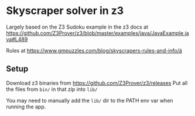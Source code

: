 # Skyscraper solver in z3

Largely based on the Z3 Sudoku example in the z3 docs at
https://github.com/Z3Prover/z3/blob/master/examples/java/JavaExample.java#L489

Rules at https://www.gmpuzzles.com/blog/skyscrapers-rules-and-info/á

## Setup

Download z3 binaries from https://github.com/Z3Prover/z3/releases
Put all the files from `bin/` in that zip into `lib/`

You may need to manually add the `lib/` dir to the PATH env var when running the app.

